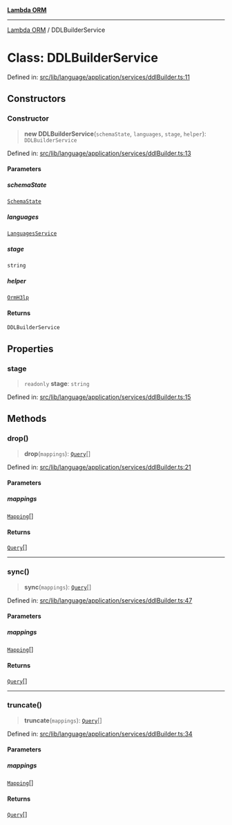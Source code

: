 [**Lambda ORM**](../README.md)

***

[Lambda ORM](../README.md) / DDLBuilderService

# Class: DDLBuilderService

Defined in: [src/lib/language/application/services/ddlBuilder.ts:11](https://github.com/lambda-orm/lambdaorm/blob/d7eed5bd6f40e7e5946b35121d5564379ef251ff/src/lib/language/application/services/ddlBuilder.ts#L11)

## Constructors

### Constructor

> **new DDLBuilderService**(`schemaState`, `languages`, `stage`, `helper`): `DDLBuilderService`

Defined in: [src/lib/language/application/services/ddlBuilder.ts:13](https://github.com/lambda-orm/lambdaorm/blob/d7eed5bd6f40e7e5946b35121d5564379ef251ff/src/lib/language/application/services/ddlBuilder.ts#L13)

#### Parameters

##### schemaState

[`SchemaState`](SchemaState.md)

##### languages

[`LanguagesService`](LanguagesService.md)

##### stage

`string`

##### helper

[`OrmH3lp`](OrmH3lp.md)

#### Returns

`DDLBuilderService`

## Properties

### stage

> `readonly` **stage**: `string`

Defined in: [src/lib/language/application/services/ddlBuilder.ts:15](https://github.com/lambda-orm/lambdaorm/blob/d7eed5bd6f40e7e5946b35121d5564379ef251ff/src/lib/language/application/services/ddlBuilder.ts#L15)

## Methods

### drop()

> **drop**(`mappings`): [`Query`](Query.md)[]

Defined in: [src/lib/language/application/services/ddlBuilder.ts:21](https://github.com/lambda-orm/lambdaorm/blob/d7eed5bd6f40e7e5946b35121d5564379ef251ff/src/lib/language/application/services/ddlBuilder.ts#L21)

#### Parameters

##### mappings

[`Mapping`](../interfaces/Mapping.md)[]

#### Returns

[`Query`](Query.md)[]

***

### sync()

> **sync**(`mappings`): [`Query`](Query.md)[]

Defined in: [src/lib/language/application/services/ddlBuilder.ts:47](https://github.com/lambda-orm/lambdaorm/blob/d7eed5bd6f40e7e5946b35121d5564379ef251ff/src/lib/language/application/services/ddlBuilder.ts#L47)

#### Parameters

##### mappings

[`Mapping`](../interfaces/Mapping.md)[]

#### Returns

[`Query`](Query.md)[]

***

### truncate()

> **truncate**(`mappings`): [`Query`](Query.md)[]

Defined in: [src/lib/language/application/services/ddlBuilder.ts:34](https://github.com/lambda-orm/lambdaorm/blob/d7eed5bd6f40e7e5946b35121d5564379ef251ff/src/lib/language/application/services/ddlBuilder.ts#L34)

#### Parameters

##### mappings

[`Mapping`](../interfaces/Mapping.md)[]

#### Returns

[`Query`](Query.md)[]
